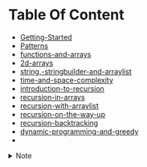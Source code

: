 # Table Of Content

- [Getting-Started](./1_Getting-Started)
- [Patterns](./2_Patterns)
- [functions-and-arrays](./3_functions-and-arrays)
- [2d-arrays](./4_2d-arrays)
- [string,-stringbuilder-and-arraylist](./5_string-stringbuilder-and-)
- [time-and-space-complexity](./6_time-and-space-complexity)
- [introduction-to-recursion](./7_introduction-to-recursion)
- [recursion-in-arrays](./recursion-in-arrays)
- [recursion-with-arraylist](./recursion-with-arraylist)
- [recursion-on-the-way-up](./recursion-on-the-way-up)
- [recursion-backtracking](./recursion-backtracking)
- [dynamic-programming-and-greedy](./dynamic-programming-and-greedy)
- [](./)

<details>
<summary>Note</summary>
- Take Good Notes
</details>

